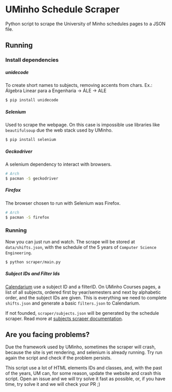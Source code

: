 # UMinho Schedule Scraper 

Python script to scrape the University of Minho schedules pages to a JSON file.

## Running

### Install dependencies

##### unidecode

To create short names to subjects, removing accents from chars.
Ex.: Álgebra Linear para a Engenharia -> ÁLE -> ALE

```bash
$ pip install unidecode
```

##### Selenium

Used to scrape the webpage. On this case is impossible use libraries like `beautifulsoup` due the web stack used by UMinho.

```bash
$ pip install selenium
```

##### Geckodriver

A selenium dependency to interact with browsers.

```bash
# Arch
$ pacman -S geckodriver
```

##### Firefox

The browser chosen to run with Selenium was Firefox.

```bash
# Arch
$ pacman -S firefox
```

### Running

Now you can just run and watch. The scrape will be stored at `data/shifts.json`, with the schedule of the 5 years of `Computer Science Engineering`.

```bash
$ python scraper/main.py
```

##### Subject IDs and Filter Ids

[Calendarium](https://calendario.cesium.di.uminho.pt/) use a subject ID and a filterID. On UMinho Courses pages, a list of all subjects, ordered first by year/semesters and next by alphabetic order, and the subject IDs are given. This is everything we need to complete `shifts.json` and generate a basic `filters.json` to Calendarium.

If not founded, `scraper/subjects.json` will be generated by the schedule scraper. Read more at [subjects scraper documentation](./modules/README.md#subject-id-and-a-filter-id-scraper).


## Are you facing problems?

Due the framework used by UMinho, sometimes the scraper will crash, because the site is yet rendering, and selenium is already running. Try run again the script and check if the problem persists.

This script use a lot of HTML elements IDs and classes, and, with the past of the years, UM can, for some reason, update the website and crash this script. Open an issue and we will try solve it fast as possible, or, if you have time, try solve it and we will check your PR ;)

